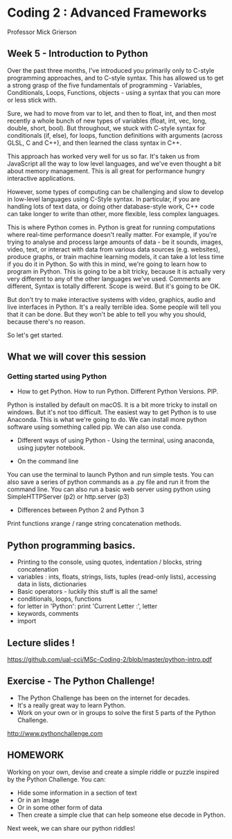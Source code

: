 # Coding 2 : Advanced Frameworks

Professor Mick Grierson

## Week 5 - Introduction to Python

Over the past three months, I've introduced you primarily only to C-style programming approaches, and to C-style syntax. This has allowed us to get a strong grasp of the five fundamentals of programming - Variables, Conditionals, Loops, Functions, objects - using a syntax that you can more or less stick with.

Sure, we had to move from var to let, and then to float, int, and then most recently a whole bunch of new types of variables (float, int, vec, long, double, short, bool). But throughout, we stuck with C-style syntax for conditionals (if, else), for loops, function definitions with arguments (across GLSL, C and C++), and then learned the class syntax in C++.

This approach has worked very well for us so far. It's taken us from JavaScript all the way to low level languages, and we've even thought a bit about memory management. This is all great for performance hungry interactive applications.

However, some types of computing can be challenging and slow to develop in low-level languages using C-Style syntax. In particular, if you are handling lots of text data, or doing other database-style work, C++ code can take longer to write than other, more flexible, less complex languages.

This is where Python comes in. Python is great for running computations where real-time performance doesn't really matter. For example, if you're trying to analyse and process large amounts of data - be it sounds, images, video, text, or interact with data from various data sources (e.g. websites), produce graphs, or train machine learning models, it can take a lot less time if you do it in Python. So with this in mind, we're going to learn how to program in Python. This is going to be a bit tricky, because it is actually very very different to any of the other languages we've used. Comments are different, Syntax is totally different. Scope is weird. But it's going to be OK.

But don't try to make interactive systems with video, graphics, audio and live interfaces in Python. It's a really terrible idea. Some people will tell you that it can be done. But they won't be able to tell you why you should, because there's no reason.

So let's get started.

## What we will cover this session

### Getting started using Python

- How to get Python. How to run Python. Different Python Versions. PIP.

Python is installed by default on macOS. It is a bit more tricky to install on windows. But it's not too difficult. The easiest way to get Python is to use Anaconda. This is what we're going to do. We can install more python software using something called pip. We can also use conda.

- Different ways of using Python - Using the terminal, using anaconda, using jupyter notebook.

- On the command line

You can use the terminal to launch Python and run simple tests. You can also save a series of python commands as a .py file and run it from the command line. You can also run a basic web server using python using SimpleHTTPServer (p2) or http.server (p3)

- Differences between Python 2 and Python 3

Print functions
xrange / range
string concatenation methods.

## Python programming basics.
* Printing to the console, using quotes, indentation / blocks, string concatenation
* variables : ints, floats, strings, lists, tuples (read-only lists), accessing data in lists, dictionaries
* Basic operators - luckily this stuff is all the same!
* conditionals, loops, functions
* for letter in 'Python': print 'Current Letter :', letter
* keywords, comments
* import

## Lecture slides !

https://github.com/ual-cci/MSc-Coding-2/blob/master/python-intro.pdf

## Exercise - The Python Challenge!

- The Python Challenge has been on the internet for decades.
- It's a really great way to learn Python.
- Work on your own or in groups to solve the first 5 parts of the Python Challenge.

http://www.pythonchallenge.com

## HOMEWORK

Working on your own, devise and create a simple riddle or puzzle inspired by the Python Challenge. You can:

- Hide some information in a section of text
- Or in an Image
- Or in some other form of data
- Then create a simple clue that can help someone else decode in Python.

Next week, we can share our python riddles!




